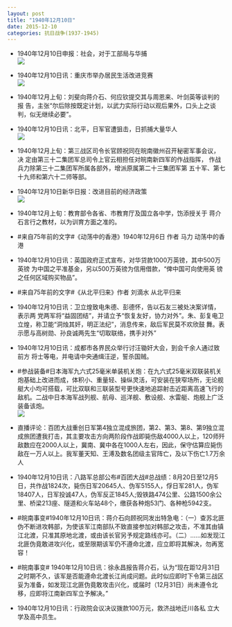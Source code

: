 ```yaml
---
layout: post
title: "1940年12月10日"
date: 2015-12-10
categories: 抗日战争(1937-1945)
---
```


<meta name="referrer" content="no-referrer" />

- 1940年12月10日申报：社会，对于工部局与华捕 <br/><img src="https://ww4.sinaimg.cn/large/aca367d8jw1eyuz2r9x4kj20r00xz4jp.jpg" />

- 1940年12月10日讯：重庆市举办居民生活改进竞赛 <br/><img src="https://ww3.sinaimg.cn/large/aca367d8jw1eyuxclupzuj20h00btabw.jpg" />

- 1940年12月上旬：刘斐向蒋介石、何应钦提交其与周恩来、叶剑英等谈判的报 告，主张“尔后除按既定计划，以武力实际行动以观后果外，口头上之谈 判，似无继续必要”。 

- 1940年12月10日讯：北平，日军官遭狙击，日抓捕大量华人 <br/><img src="https://ww3.sinaimg.cn/large/aca367d8jw1eyuvlxn88tj207v0bsq44.jpg" />

- 1940年12月上旬：第三战区司令长官顾祝同在皖南徽州召开秘密军事会议，决 定由第三十二集团军总司令上官云相担任对皖南新四军的作战指挥， 作战兵力除第三十二集团军所属各部外，增派原属第二十三集团军第 五十军、第七十九师和第六十二师等部。 

- 1940年12月10日新华日报：改进目前的经济政策 <br/><img src="https://ww2.sinaimg.cn/large/aca367d8jw1eyutvacc1dj212i0hwdna.jpg" />

- 1940年12月上旬：教育部令各省、市教育厅及国立各中学，饬添授关于 蒋介石言行之教材，以为训育方面之准的。 

- #来自75年前的文字#《动荡中的香港》1940年12月6日 作者 马力 动荡中的香港 

- 1940年12月10日讯：英国政府正式宣布，对华贷款1000万英镑，其中500万英镑 为中国之平准基金，另以500万英镑为信用借款，“俾中国可向使用英 镑之任何区域购买物品”。 

- #来自75年前的文字#《从北平归来》作者 刘滴水 从北平归来 

- 1940年12月10日讯：卫立煌致电朱德、彭德怀，告以石友三被处决案详情，表示两 党两军将“益固团结”，并请立予“恢复友好，协力对外”。朱、彭复电卫 立煌，称卫能“洞烛其奸，明正法纪”，消息传来，敌后军民莫不欢欣鼓 舞。表示愿与高树勋、孙良诚两先生“切取联络，携手对外” 

- 1940年12月10日讯：成都市各界民众举行讨汪锄奸大会，到会千余人通过致前方 将士等电，并电请中央通缉汪逆，誓杀国贼。 

- #参战装备#日本海军九六式25毫米单装机关炮：在九六式25毫米双联装机关炮基础上改进而成，体积小、重量轻、操纵灵活，可安装在狭窄场所，无论舰艇大小均可搭载，可比双联和三联装型号更快速地追踪射击近距离高速飞行的敌机。二战中日本海军战列舰、航母、巡洋舰、敷设舰、水雷艇、炮舰上广泛装备该炮。 <br/><img src="https://ww4.sinaimg.cn/large/aca367d8jw1eyubyfbu0vj20b40mtjw5.jpg" />

- 直播评论：百团大战重创日军第4独立混成旅团，第2、第3、第8、第9独立混成旅团遭我打击，其主要攻击方向两阶段作战即毙伤敌4000人以上，120师歼敌数应在2000人以上，冀南、冀中各在1000人左右，因此，保守估算应毙伤敌在一万人以上。我军董天知、王溥及数名团级主官阵亡，及以下伤亡1.7万余人 

- 1940年12月10日讯：八路军总部公布#百团大战#总战绩：8月20日至12月5日，共作战1824次，毙伤日军20645人、伪军5155人，俘日军281人，伪军18407人，日军投诚47人，伪军反正1845人;毁铁路474公里、公路1500余公里、桥梁213座、隧道和火车站48个，缴获各种炮53门、各种枪5942支。 

- #皖南事变#1940年12月10日讯：蒋介石向顾祝同发出特急电：（一）查苏北匪伪不断进攻韩部，为使该军江南部队不致直接参加对韩部之攻击，不准其由镇江北渡，只准其原地北渡，或由该长官另予规定路线亦可。（二）……如发现江北匪伪竟敢进攻兴化，或至限期该军仍不遵命北渡，应立即将其解决，勿再宽容！ 

- #皖南事变# 1940年12月10日讯：徐永昌报告蒋介石，认为“现在距12月31日之时期不久，该军是否能遵命北渡长江尚成问题。此时似应即时下令第三战区妥为准备，如发现江北匪伪竟敢攻击兴化，或届时（12月31日）尚未遵令北移，应即将江南新四军立予解决。” 

- 1940年12月10日讯：行政院会议决议拨款100万元，救济战地迁川各私 立大学及高中员生。 

